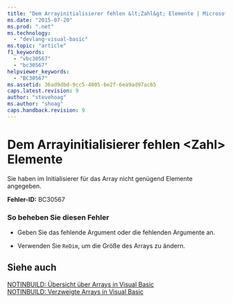 ```yaml
---
title: "Dem Arrayinitialisierer fehlen &lt;Zahl&gt; Elemente | Microsoft Docs"
ms.date: "2015-07-20"
ms.prod: ".net"
ms.technology: 
  - "devlang-visual-basic"
ms.topic: "article"
f1_keywords: 
  - "vbc30567"
  - "bc30567"
helpviewer_keywords: 
  - "BC30567"
ms.assetid: 36ad9dbd-9cc5-4005-be2f-6ea9ad97ac65
caps.latest.revision: 9
author: "stevehoag"
ms.author: "shoag"
caps.handback.revision: 9
---
```

# Dem Arrayinitialisierer fehlen &lt;Zahl&gt; Elemente
Sie haben im Initialisierer für das Array nicht genügend Elemente angegeben.  
  
 **Fehler\-ID:** BC30567  
  
### So beheben Sie diesen Fehler  
  
-   Geben Sie das fehlende Argument oder die fehlenden Argumente an.  
  
-   Verwenden Sie `ReDim`, um die Größe des Arrays zu ändern.  
  
## Siehe auch  
 [NOTINBUILD: Übersicht über Arrays in Visual Basic](http://msdn.microsoft.com/de-de/ca50e2f2-b4d2-4c57-9169-9abbcc3392d8)   
 [NOTINBUILD: Verzweigte Arrays in Visual Basic](http://msdn.microsoft.com/de-de/05c12439-ee8f-4fef-ba75-b35402b67ab9)